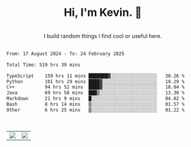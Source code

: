 <!--
**kevin-pek/kevin-pek** is a ✨ _special_ ✨ repository because its `README.md` (this file) appears on your GitHub profile.

Here are some ideas to get you started:

- 🔭 I’m currently working on ...
- 🌱 I’m currently learning ...
- 👯 I’m looking to collaborate on ...
- 🤔 I’m looking for help with ...
- 💬 Ask me about ...
- 📫 How to reach me: ...
- 😄 Pronouns: ...
- ⚡ Fun fact: ...
-->
<div align="center">
  <h1>Hi, I'm Kevin. 👋</h1>
  <br />
  I build random things I find cool or useful here.
</div>
<br />
<!--START_SECTION:waka-->

```txt
From: 17 August 2024 - To: 24 February 2025

Total Time: 519 hrs 39 mins

TypeScript    159 hrs 11 mins ███████▓░░░░░░░░░░░░░░░░░   30.26 %
Python        101 hrs 29 mins ████▓░░░░░░░░░░░░░░░░░░░░   19.29 %
C++           94 hrs 52 mins  ████▓░░░░░░░░░░░░░░░░░░░░   18.04 %
Java          69 hrs 58 mins  ███▒░░░░░░░░░░░░░░░░░░░░░   13.30 %
Markdown      21 hrs 9 mins   █░░░░░░░░░░░░░░░░░░░░░░░░   04.02 %
Bash          8 hrs 14 mins   ▒░░░░░░░░░░░░░░░░░░░░░░░░   01.57 %
Other         6 hrs 25 mins   ▒░░░░░░░░░░░░░░░░░░░░░░░░   01.22 %
```

<!--END_SECTION:waka-->
<br />
<table width="100%">
  <tr>
    <td align="left" width="50%">
      <img src="https://github-readme-stats-kevin-pek.vercel.app/api?username=kevin-pek&include_all_commits=true&count_private=true&theme=rose_pine" />
    </td>
    <td align="right" width="50%">
      <img src="https://github-readme-stats-kevin-pek.vercel.app/api/top-langs?username=kevin-pek&langs_count=10&hide_progress=true&theme=rose_pine" />
    </td>
  </tr>
</table>
